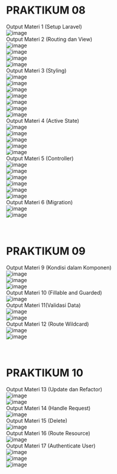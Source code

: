 # PRAKTIKUM 08 <br>
Output Materi 1 (Setup Laravel) <br>
![image](https://github.com/user-attachments/assets/41f60230-8ef5-4a17-a27d-a6fbda32cc3a)<br>
Output Materi 2 (Routing dan View)<br>
![image](https://github.com/user-attachments/assets/73e7c1dc-9cc3-4b34-bb36-d8e802d8389a)<br>
![image](https://github.com/user-attachments/assets/a1c2e1fe-db44-43e0-8790-7ee6113bd6b9)<br>
![image](https://github.com/user-attachments/assets/baa8cdd3-8bb8-43bc-b42b-6135db6b9413)<br>
![image](https://github.com/user-attachments/assets/ee3a93b8-b953-4d64-a307-48d9c915a97d)<br>
Output Materi 3 (Styling)<br>
![image](https://github.com/user-attachments/assets/42ce1ce5-4486-4be2-a57f-e3d6fbe96630)<br>
![image](https://github.com/user-attachments/assets/8713c6ef-6f97-43aa-86cc-bec6733bd1bb)<br>
![image](https://github.com/user-attachments/assets/9a8468ca-ea21-4d34-9b89-b8533faa25b3)<br>
![image](https://github.com/user-attachments/assets/5483ff70-a68b-46e7-9901-055d15d6f4de)<br>
![image](https://github.com/user-attachments/assets/a5cf93e9-6fea-4346-b35c-9f4e972e3f10)<br>
![image](https://github.com/user-attachments/assets/8b8e6970-344d-47a0-805e-ee3eb07cf77f)<br>
![image](https://github.com/user-attachments/assets/e17e5a5d-6283-414c-9813-a12fb27dbb03)<br>
Output Materi 4 (Active State)<br>
![image](https://github.com/user-attachments/assets/df5ca33c-699f-46ae-a5e6-5c90096e744b)<br>
![image](https://github.com/user-attachments/assets/6af20759-d74c-44bd-b38d-e9b5276db14c)<br>
![image](https://github.com/user-attachments/assets/9e632c0a-d830-478b-90df-2d06301db5b9)<br>
![image](https://github.com/user-attachments/assets/bedf7119-d594-43fb-9d2d-ded5f07c4512)<br>
![image](https://github.com/user-attachments/assets/9c1938ae-1383-4182-8f46-c9377cb9ab58)<br>
Output Materi 5 (Controller)<br>
![image](https://github.com/user-attachments/assets/bd785590-09f7-4f2a-8a77-5f527dcf3b11)<br>
![image](https://github.com/user-attachments/assets/98618dce-4499-4707-8ac6-c6128d698d25)<br>
![image](https://github.com/user-attachments/assets/a1d78ea3-fd85-4d5e-947b-668d16cece99)<br>
![image](https://github.com/user-attachments/assets/c0ec7d6c-0366-4a99-8e39-d5b256b3b739)<br>
![image](https://github.com/user-attachments/assets/7019c981-904d-456f-9727-bc2b817c204a)<br>
![image](https://github.com/user-attachments/assets/68ce519e-c541-4e46-8814-92876b866569)<br>
Output Materi 6 (Migration)<br>
![image](https://github.com/user-attachments/assets/14c2245b-5cc9-440d-b5ee-ae382d03e945)<br>
![image](https://github.com/user-attachments/assets/4c2d6a88-5b68-41af-be59-cc254b1eafc4)<br>
<br>
<br>
# PRAKTIKUM 09<br>
Output Materi 9 (Kondisi dalam Komponen)<br>
![image](https://github.com/user-attachments/assets/21dec3f5-d48f-4efa-a64f-34bcd9c9945e)<br>
![image](https://github.com/user-attachments/assets/02cfbd52-8643-4e1c-902f-725e4d776936)<br>
![image](https://github.com/user-attachments/assets/8588bd59-23e4-44e6-821b-942b68118a35)<br>
Output Materi 10 (Fillable and Guarded)<br>
![image](https://github.com/user-attachments/assets/113feb44-5823-4435-92c2-5c4bf8b4b45c)<br>
Output Materi 11(Validasi Data)<br>
![image](https://github.com/user-attachments/assets/16acd50c-ab84-42b3-976d-ce420aaa3d88)<br>
![image](https://github.com/user-attachments/assets/94c6649e-854c-4ceb-87df-8130064021e8)<br>
Output Materi 12 (Route Wildcard)<br>
![image](https://github.com/user-attachments/assets/a1f5c36e-1b1e-485f-8d1b-22ee7f65b575)<br>
![image](https://github.com/user-attachments/assets/3abd0d30-ef09-4c24-b656-672cb4b8ab56)<br>
<br>
<br>
# PRAKTIKUM 10<br>
Output Materi 13 (Update dan Refactor)<br>
![image](https://github.com/user-attachments/assets/0fa3f49c-b6dd-493c-89dc-c3814fc615b8)<br>
![image](https://github.com/user-attachments/assets/1e9bc9f6-243f-4705-bc92-cfb683ae6891)<br>
Output Materi 14 (Handle Request)<br>
![image](https://github.com/user-attachments/assets/19a5f69b-4a8b-47c1-a813-96132e541750)<br>
Output Materi 15 (Delete)<br>
![image](https://github.com/user-attachments/assets/5e6faff7-252c-4c05-af1a-671034711bbe)<br>
Output Materi 16 (Route Resource)<br>
![image](https://github.com/user-attachments/assets/9eefe3d0-e583-44d4-ac92-8fa863723cd6)<br>
Output Materi 17 (Authenticate User)<br>
![image](https://github.com/user-attachments/assets/cd930062-6f83-43a7-ac42-aa7ae1127bad)<br>
![image](https://github.com/user-attachments/assets/7d1f61e0-4d2a-4035-a3a9-8ce88569a226)<br>
![image](https://github.com/user-attachments/assets/ad31d4b7-1017-4992-8027-b78a629e11d4)<br>











